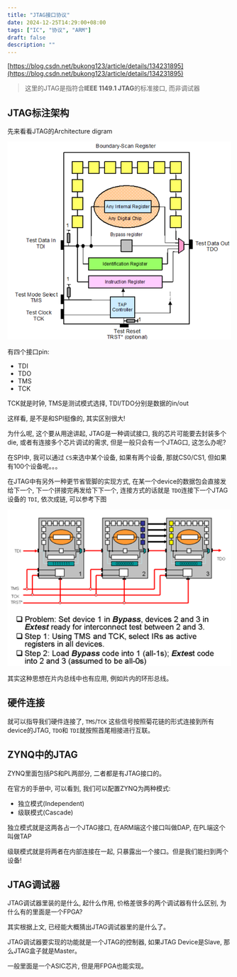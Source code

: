 ```yaml
---
title: "JTAG接口协议"
date: 2024-12-25T14:29:00+08:00
tags: ["IC", "协议", "ARM"]
draft: false
description: ""
---
```

[https://blog.csdn.net/bukong123/article/details/134231895](https://blog.csdn.net/bukong123/article/details/134231895)

> 这里的JTAG是指符合**IEEE 1149.1 JTAG**的标准接口, 而非调试器

## JTAG标注架构

先来看看JTAG的Architecture digram

![1735111907692](image/1735111907692.png)

有四个接口pin:

* TDI
* TDO
* TMS
* TCK

TCK就是时钟, TMS是测试模式选择, TDI/TDO分别是数据的in/out

这样看, 是不是和SPI挺像的, 其实区别很大!

为什么呢, 这个要从用途讲起, JTAG是一种调试接口, 我的芯片可能要去封装多个die, 或者有连接多个芯片调试的需求, 但是一般只会有一个JTAG口, 这怎么办呢?

在SPI中, 我可以通过 `CS`来选中某个设备, 如果有两个设备, 那就CS0/CS1, 但如果有100个设备呢。。。

在JTAG中有另外一种更节省管脚的实现方式, 在某一个device的数据包会直接发给下一个, 下一个拼接完再发给下下一个, 连接方式的话就是 `TDO`连接下一个JTAG设备的 `TDI`, 依次成链, 可以参考下图

![1735111887208](image/1735111887208.png)

其实这种思想在片内总线中也有应用, 例如片内的环形总线。

## 硬件连接

就可以指导我们硬件连接了, `TMS`/`TCK` 这些信号按照菊花链的形式连接到所有device的JTAG, `TDO`和 `TDI`就按照首尾相接进行互联。

## ZYNQ中的JTAG

ZYNQ里面包括PS和PL两部分, 二者都是有JTAG接口的。

在官方的手册中, 可以看到, 我们可以配置ZYNQ为两种模式:

* 独立模式(Independent)
* 级联模式(Cascade)

独立模式就是这两各占一个JTAG接口, 在ARM端这个接口叫做DAP, 在PL端这个叫做TAP

级联模式就是将两者在内部连接在一起, 只暴露出一个接口。但是我们能扫到两个设备!

## JTAG调试器

JTAG调试器里装的是什么, 起什么作用, 价格差很多的两个调试器有什么区别, 为什么有的里面是一个FPGA?

其实根据上文, 已经能大概猜出JTAG调试器里的是什么了。

JTAG调试器要实现的功能就是一个JTAG的控制器, 如果JTAG Device是Slave, 那么JTAG盒子就是Master。

一般里面是一个ASIC芯片, 但是用FPGA也能实现。
